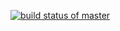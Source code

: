 
[![build status of master](https://travis-ci.org/ekocibelli/SSW_HW_04A/HW05a_Mocking.svg?branch=master)](https://travis-ci.org/ekocibelli/SSW_HW_04A/HW05a_Mocking)
